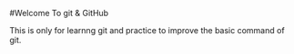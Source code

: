 #Welcome To git & GitHub

This is only for learnng git and practice to 
improve the basic command of git.
